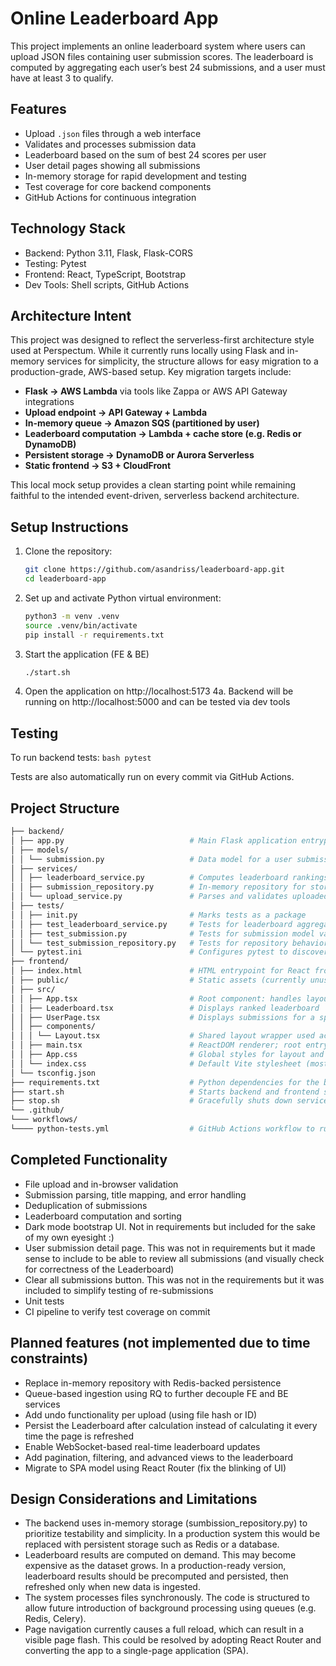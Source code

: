 # Online Leaderboard App

This project implements an online leaderboard system where users can upload JSON files containing user submission scores. 
The leaderboard is computed by aggregating each user’s best 24 submissions, and a user must have at least 3 to qualify.

## Features

- Upload `.json` files through a web interface
- Validates and processes submission data
- Leaderboard based on the sum of best 24 scores per user
- User detail pages showing all submissions
- In-memory storage for rapid development and testing
- Test coverage for core backend components
- GitHub Actions for continuous integration

## Technology Stack

- Backend: Python 3.11, Flask, Flask-CORS
- Testing: Pytest
- Frontend: React, TypeScript, Bootstrap
- Dev Tools: Shell scripts, GitHub Actions

## Architecture Intent

This project was designed to reflect the serverless-first architecture style used at Perspectum. While it currently runs locally using Flask and in-memory services for simplicity, the structure allows for easy migration to a production-grade, AWS-based setup. Key migration targets include:

- **Flask → AWS Lambda** via tools like Zappa or AWS API Gateway integrations
- **Upload endpoint → API Gateway + Lambda**
- **In-memory queue → Amazon SQS (partitioned by user)**
- **Leaderboard computation → Lambda + cache store (e.g. Redis or DynamoDB)**
- **Persistent storage → DynamoDB or Aurora Serverless**
- **Static frontend → S3 + CloudFront**

This local mock setup provides a clean starting point while remaining faithful to the intended event-driven, serverless backend architecture.

## Setup Instructions

1. Clone the repository:

   ```bash
   git clone https://github.com/asandriss/leaderboard-app.git
   cd leaderboard-app
   ```
2. Set up and activate Python virtual environment:

    ```bash
    python3 -m venv .venv
    source .venv/bin/activate
    pip install -r requirements.txt
    ```
3. Start the application (FE & BE)

    ```bash
    ./start.sh
    ```

4. Open the application on http://localhost:5173
4a. Backend will be running on http://localhost:5000 and can be tested via dev tools

## Testing
To run backend tests:
    ```bash
    pytest
    ```

Tests are also automatically run on every commit via GitHub Actions.

## Project Structure

```bash
├── backend/
│ ├── app.py                            # Main Flask application entrypoint
│ ├── models/
│ │ └── submission.py                   # Data model for a user submission (dataclass with validation)
│ ├── services/
│ │ ├── leaderboard_service.py          # Computes leaderboard rankings from stored submissions
│ │ ├── submission_repository.py        # In-memory repository for storing and querying submissions
│ │ └── upload_service.py               # Parses and validates uploaded JSON files
│ ├── tests/
│ │ ├── init.py                         # Marks tests as a package
│ │ ├── test_leaderboard_service.py     # Tests for leaderboard aggregation logic
│ │ ├── test_submission.py              # Tests for submission model validation
│ │ └── test_submission_repository.py   # Tests for repository behavior and deduplication
│ └── pytest.ini                        # Configures pytest to discover tests under backend/tests
├── frontend/
│ ├── index.html                        # HTML entrypoint for React frontend
│ ├── public/                           # Static assets (currently unused)
│ ├── src/
│ │ ├── App.tsx                         # Root component: handles layout and upload form
│ │ ├── Leaderboard.tsx                 # Displays ranked leaderboard
│ │ ├── UserPage.tsx                    # Displays submissions for a specific user
│ │ ├── components/
│ │ │ └── Layout.tsx                    # Shared layout wrapper used across all pages
│ │ ├── main.tsx                        # ReactDOM renderer; root entry for app UI
│ │ ├── App.css                         # Global styles for layout and dark mode
│ │ └── index.css                       # Default Vite stylesheet (mostly unused)
│ └── tsconfig.json 
├── requirements.txt                    # Python dependencies for the backend
├── start.sh                            # Starts backend and frontend services
├── stop.sh                             # Gracefully shuts down services
└── .github/
└─── workflows/
└──── python-tests.yml                  # GitHub Actions workflow to run backend tests on push
```

## Completed Functionality
- File upload and in-browser validation
- Submission parsing, title mapping, and error handling
- Deduplication of submissions
- Leaderboard computation and sorting
- Dark mode bootstrap UI. Not in requirements but included for the sake of my own eyesight :)
- User submission detail page. This was not in requirements but it made sense to include to be able to review all submissions (and visually check for correctness of the Leaderboard)
- Clear all submissions button. This was not in the requirements but it was included to simplify testing of re-submissions
- Unit tests
- CI pipeline to verify test coverage on commit

## Planned features (not implemented due to time constraints)

- Replace in-memory repository with Redis-backed persistence
- Queue-based ingestion using RQ to further decouple FE and BE services
- Add undo functionality per upload (using file hash or ID)
- Persist the Leaderboard after calculation instead of calculating it every time the page is refreshed
- Enable WebSocket-based real-time leaderboard updates
- Add pagination, filtering, and advanced views to the leaderboard
- Migrate to SPA model using React Router (fix the blinking of UI)

## Design Considerations and Limitations

- The backend uses in-memory storage (sumbission_repository.py) to prioritize testability and simplicity. In a production system this would be replaced with persistent storage such as Redis or a database.
- Leaderboard results are computed on demand. This may become expensive as the dataset grows. In a production-ready version, leaderboard results should be precomputed and persisted, then refreshed only when new data is ingested.
- The system processes files synchronously. The code is structured to allow future introduction of background processing using queues (e.g. Redis, Celery).
- Page navigation currently causes a full reload, which can result in a visible page flash. This could be resolved by adopting React Router and converting the app to a single-page application (SPA).

